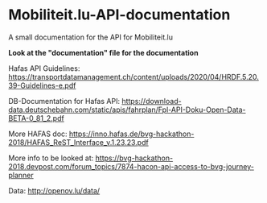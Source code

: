 # Mobiliteit.lu-API-documentation
A small documentation for the API for Mobiliteit.lu

**Look at the "documentation" file for the documentation**


Hafas API Guidelines:
https://transportdatamanagement.ch/content/uploads/2020/04/HRDF.5.20.39-Guidelines-e.pdf

DB-Documentation for Hafas API:
https://download-data.deutschebahn.com/static/apis/fahrplan/Fpl-API-Doku-Open-Data-BETA-0_81_2.pdf

More HAFAS doc:
https://inno.hafas.de/bvg-hackathon-2018/HAFAS_ReST_Interface_v.1.23.23.pdf

More info to be looked at:
https://bvg-hackathon-2018.devpost.com/forum_topics/7874-hacon-api-access-to-bvg-journey-planner

Data:
http://openov.lu/data/
